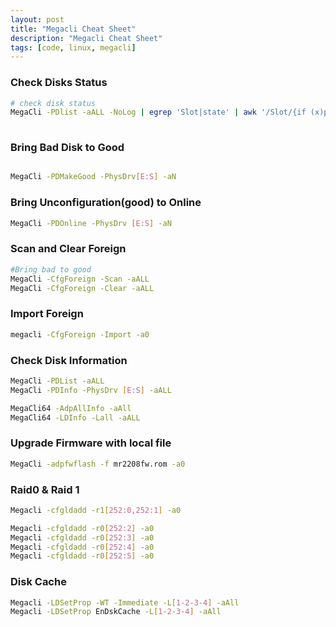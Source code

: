 ```yaml
---
layout: post
title: "Megacli Cheat Sheet"
description: "Megacli Cheat Sheet"
tags: [code, linux, megacli]
---
```


### Check Disks Status

~~~ bash
# check disk status
MegaCli -PDlist -aALL -NoLog | egrep 'Slot|state' | awk '/Slot/{if (x)print x;x="";}{x=(!x)?$0:x" -"$0;}END{print x;}' | sed 's/Firmware state://g'
  
~~~

### Bring Bad Disk to Good

~~~ bash

MegaCli -PDMakeGood -PhysDrv[E:S] -aN
~~~

### Bring Unconfiguration(good) to Online

~~~ bash
MegaCli -PDOnline -PhysDrv [E:S] -aN 
~~~

### Scan and Clear Foreign

~~~ bash
#Bring bad to good
MegaCli -CfgForeign -Scan -aALL 
MegaCli -CfgForeign -Clear -aALL
~~~

### Import Foreign

```bash
megacli -CfgForeign -Import -a0
```

### Check Disk Information

~~~ bash
MegaCli -PDList -aALL
MegaCli -PDInfo -PhysDrv [E:S] -aALL 

MegaCli64 -AdpAllInfo -aAll
MegaCli64 -LDInfo -Lall -aALL
~~~

### Upgrade Firmware with local file

~~~ bash
MegaCli -adpfwflash -f mr2208fw.rom -a0
~~~

### Raid0 & Raid 1

~~~ bash
Megacli -cfgldadd -r1[252:0,252:1] -a0

Megacli -cfgldadd -r0[252:2] -a0
Megacli -cfgldadd -r0[252:3] -a0
Megacli -cfgldadd -r0[252:4] -a0
Megacli -cfgldadd -r0[252:5] -a0
~~~

### Disk Cache 

~~~ bash
Megacli -LDSetProp -WT -Immediate -L[1-2-3-4] -aAll
Megacli -LDSetProp EnDskCache -L[1-2-3-4] -aAll
~~~
